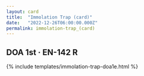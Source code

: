 ```yaml
---
layout: card
title:  "Immolation Trap (card)"
date:   "2022-12-26T06:00:00.000Z"
permalink: immolation-trap_(card)
---
```


## DOA 1st &middot; EN-142 R

{% include templates/immolation-trap-doa1e.html %}
